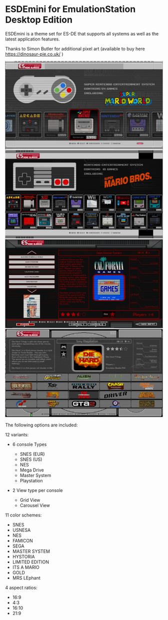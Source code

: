 # ESDEmini for EmulationStation Desktop Edition

ESDEmini is a theme set for ES-DE that supports all systems as well as the latest application features.

Thanks to Simon Butler for additional pixel art (available to buy here https://dinosaur-pie.co.uk/ )

![systems](sys.png)
![systems2](sys2.png)
![games](game.png)
![games2](game2.png)

The following options are included:

12 variants:

- 6 console Types
	- SNES (EUR)
	- SNES (US)
	- NES
	- Mega Drive
	- Master System
	- Playstation

- 2 View type per console
	- Grid View
	- Carousel View

11 color schemes:

- SNES
- USNESA
- NES
- FAMICON
- SEGA
- MASTER SYSTEM
- HYSTORIA
- LIMITED EDITION
- ITS A MARIO
- GOLD
- MRS LEphant


4 aspect ratios:

- 16:9
- 4:3
- 16:10
- 21:9



